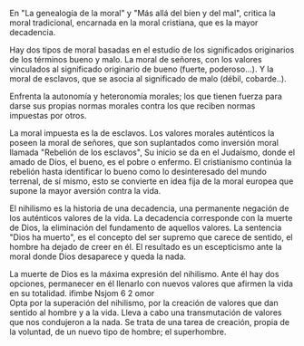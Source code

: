 En "La genealogía de la moral" y "Más allá del bien y del mal", critica la moral tradicional, encarnada en la  moral cristiana, que es la mayor decadencia.

Hay dos tipos de moral basadas en el estudio de los significados originarios de los términos bueno y malo.  La moral de señores, con los valores vinculados al significado originario de bueno (fuerte, poderoso...). Y la  moral de esclavos, que se asocia al significado de malo (débil, cobarde..). 

Enfrenta la autonomía y heteronomía morales; los que tienen fuerza para darse sus propias normas  morales contra los que reciben normas impuestas por otros.  

La moral impuesta es la de esclavos. Los valores morales auténticos la poseen la moral de señores, que  son suplantados como inversión moral llamada "Rebelión de los esclavos", Su inicio se da en el Judaísmo,  donde el amado de Dios, el bueno, es el pobre o enfermo. El cristianismo continúa la rebelión hasta  identificar lo bueno como lo desinteresado del mundo terrenal, de sí mismo, esto se convierte en idea fija  de la moral europea que supone la mayor aversión contra la vida.

El nihilismo es la historia de una decadencia, una permanente negación de los auténticos valores de la vida. La decadencia corresponde con la muerte de Dios, la eliminación del fundamento de aquellos valores. La sentencia "Dios ha muerto", es el concepto del ser supremo que carece de sentido, el hombre  ha dejado de creer en él. El resultado es un escepticismo ante la moral donde Dios desaparece y queda la  nada.

La muerte de Dios es la máxima expresión del nihilismo. Ante él hay dos opciones, permanecer en él  llenarlo con nuevos valores que afirmen la vida en su totalidad.  ifimbe  Nsjom 6 2 omor  
Opta por la superación del nihilismo, por la creación de valores que dan sentido al hombre y a la vida. Lleva  a cabo una transmutación de valores que nos condujeron a la nada. Se trata de una tarea de creación,  propia de la voluntad, de un nuevo tipo de hombre; el superhombre.  
